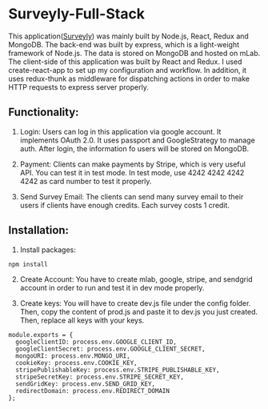 # Surveyly-Full-Stack

This application([Surveyly](https://github.com/s777610/surveyly-full-stack)) was mainly built by Node.js, React, Redux and MongoDB. The back-end was built by express, which is a light-weight framework of Node.js. The data is stored on MongoDB and hosted on mLab. The client-side of this application was built by React and Redux. I used create-react-app to set up my configuration and workflow. In addition, it uses redux-thunk as middleware for dispatching actions in order to make HTTP requests to express server properly.

## Functionality:

1. Login:
   Users can log in this application via google account. It implements OAuth 2.0. It uses passport and GoogleStrategy to manage auth. After login, the information fo users will be stored on MongoDB.

2. Payment:
   Clients can make payments by Stripe, which is very useful API. You can test it in test mode. In test mode, use 4242 4242 4242 4242 as card number to test it properly.

3. Send Survey Email:
   The clients can send many survey email to their users if clients have enough credits. Each survey costs 1 credit.

## Installation:

1. Install packages:

```
npm install
```

2. Create Account:
   You have to create mlab, google, stripe, and sendgrid account in order to run and test it in dev mode properly.

3. Create keys:
   You will have to create dev.js file under the config folder. Then, copy the content of prod.js and paste it to dev.js you just created. Then, replace all keys with your keys.

```
module.exports = {
  googleClientID: process.env.GOOGLE_CLIENT_ID,
  googleClientSecret: process.env.GOOGLE_CLIENT_SECRET,
  mongoURI: process.env.MONGO_URI,
  cookieKey: process.env.COOKIE_KEY,
  stripePublishableKey: process.env.STRIPE_PUBLISHABLE_KEY,
  stripeSecretKey: process.env.STRIPE_SECRET_KEY,
  sendGridKey: process.env.SEND_GRID_KEY,
  redirectDomain: process.env.REDIRECT_DOMAIN
};
```
